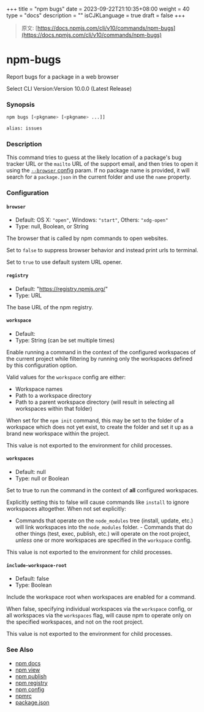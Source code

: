 +++
title = "npm bugs"
date = 2023-09-22T21:10:35+08:00
weight = 40
type = "docs"
description = ""
isCJKLanguage = true
draft = false
+++

> 原文: [https://docs.npmjs.com/cli/v10/commands/npm-bugs](https://docs.npmjs.com/cli/v10/commands/npm-bugs)

# npm-bugs

Report bugs for a package in a web browser

Select CLI Version:Version 10.0.0 (Latest Release)

### Synopsis



```bash
npm bugs [<pkgname> [<pkgname> ...]]

alias: issues
```

### Description

This command tries to guess at the likely location of a package's bug tracker URL or the `mailto` URL of the support email, and then tries to open it using the [`--browser` config](https://docs.npmjs.com/cli/v10/using-npm/config#browser) param. If no package name is provided, it will search for a `package.json` in the current folder and use the `name` property.

### Configuration

#### `browser`

- Default: OS X: `"open"`, Windows: `"start"`, Others: `"xdg-open"`
- Type: null, Boolean, or String

The browser that is called by npm commands to open websites.

Set to `false` to suppress browser behavior and instead print urls to terminal.

Set to `true` to use default system URL opener.

#### `registry`

- Default: "https://registry.npmjs.org/"
- Type: URL

The base URL of the npm registry.

#### `workspace`

- Default:
- Type: String (can be set multiple times)

Enable running a command in the context of the configured workspaces of the current project while filtering by running only the workspaces defined by this configuration option.

Valid values for the `workspace` config are either:

- Workspace names
- Path to a workspace directory
- Path to a parent workspace directory (will result in selecting all workspaces within that folder)

When set for the `npm init` command, this may be set to the folder of a workspace which does not yet exist, to create the folder and set it up as a brand new workspace within the project.

This value is not exported to the environment for child processes.

#### `workspaces`

- Default: null
- Type: null or Boolean

Set to true to run the command in the context of **all** configured workspaces.

Explicitly setting this to false will cause commands like `install` to ignore workspaces altogether. When not set explicitly:

- Commands that operate on the `node_modules` tree (install, update, etc.) will link workspaces into the `node_modules` folder. - Commands that do other things (test, exec, publish, etc.) will operate on the root project, *unless* one or more workspaces are specified in the `workspace` config.

This value is not exported to the environment for child processes.

#### `include-workspace-root`

- Default: false
- Type: Boolean

Include the workspace root when workspaces are enabled for a command.

When false, specifying individual workspaces via the `workspace` config, or all workspaces via the `workspaces` flag, will cause npm to operate only on the specified workspaces, and not on the root project.

This value is not exported to the environment for child processes.

### See Also

- [npm docs](https://docs.npmjs.com/cli/v10/commands/npm-docs)
- [npm view](https://docs.npmjs.com/cli/v10/commands/npm-view)
- [npm publish](https://docs.npmjs.com/cli/v10/commands/npm-publish)
- [npm registry](https://docs.npmjs.com/cli/v10/using-npm/registry)
- [npm config](https://docs.npmjs.com/cli/v10/commands/npm-config)
- [npmrc](https://docs.npmjs.com/cli/v10/configuring-npm/npmrc)
- [package.json](https://docs.npmjs.com/cli/v10/configuring-npm/package-json)
